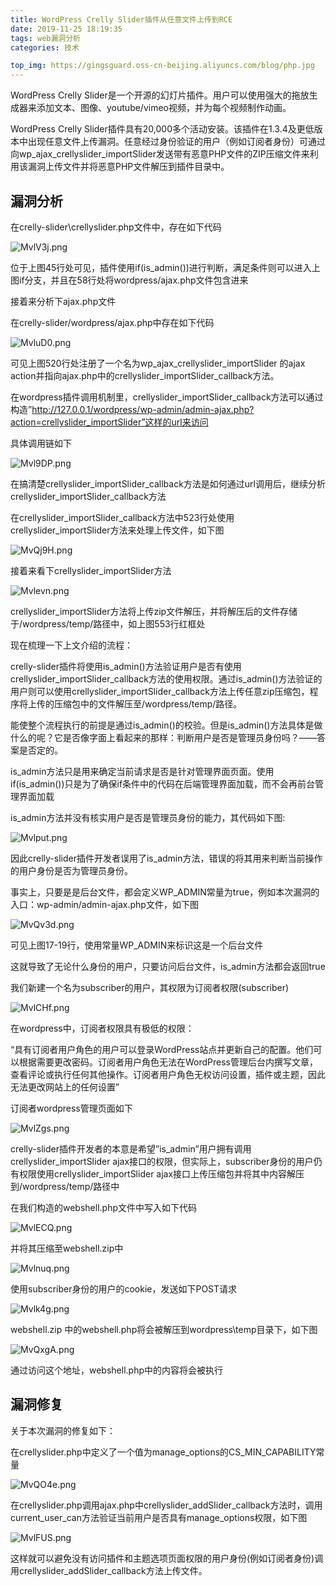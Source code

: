 ```yaml
---
title: WordPress Crelly Slider插件从任意文件上传到RCE
date: 2019-11-25 18:19:35
tags: web漏洞分析
categories: 技术

top_img: https://gingsguard.oss-cn-beijing.aliyuncs.com/blog/php.jpg
---
```


<!--[![Mv8Kbt.md.jpg](https://s2.ax1x.com/2019/11/25/Mv8Kbt.md.jpg)](https://imgchr.com/i/Mv8Kbt)

-->

WordPress Crelly Slider是一个开源的幻灯片插件。用户可以使用强大的拖放生成器来添加文本、图像、youtube/vimeo视频，并为每个视频制作动画。

WordPress Crelly Slider插件具有20,000多个活动安装。该插件在1.3.4及更低版本中出现任意文件上传漏洞。任意经过身份验证的用户（例如订阅者身份）可通过向wp_ajax_crellyslider_importSlider发送带有恶意PHP文件的ZIP压缩文件来利用该漏洞上传文件并将恶意PHP文件解压到插件目录中。

<!--more-->

漏洞分析
--------

在crelly-slider\\crellyslider.php文件中，存在如下代码

![MvlV3j.png](https://s2.ax1x.com/2019/11/25/MvlV3j.png)

位于上图45行处可见，插件使用if(is_admin())进行判断，满足条件则可以进入上图if分支，并且在58行处将wordpress/ajax.php文件包含进来

接着来分析下ajax.php文件

在crelly-slider/wordpress/ajax.php中存在如下代码

![MvluD0.png](https://s2.ax1x.com/2019/11/25/MvluD0.png)

可见上图520行处注册了一个名为wp_ajax_crellyslider_importSlider 的ajax action并指向ajax.php中的crellyslider_importSlider_callback方法。

在wordpress插件调用机制里，crellyslider_importSlider_callback方法可以通过构造”http://127.0.0.1/wordpress/wp-admin/admin-ajax.php?action=crellyslider_importSlider”这样的url来访问

具体调用链如下

![Mvl9DP.png](https://s2.ax1x.com/2019/11/25/Mvl9DP.png)

在搞清楚crellyslider_importSlider_callback方法是如何通过url调用后，继续分析crellyslider_importSlider_callback方法

在crellyslider_importSlider_callback方法中523行处使用crellyslider_importSlider方法来处理上传文件，如下图

![MvQj9H.png](https://s2.ax1x.com/2019/11/25/MvQj9H.png)

接着来看下crellyslider_importSlider方法

![Mvlevn.png](https://s2.ax1x.com/2019/11/25/Mvlevn.png)

crellyslider_importSlider方法将上传zip文件解压，并将解压后的文件存储于/wordpress/temp/路径中，如上图553行红框处

现在梳理一下上文介绍的流程：

crelly-slider插件将使用is_admin()方法验证用户是否有使用crellyslider_importSlider_callback方法的使用权限。通过is_admin()方法验证的用户则可以使用crellyslider_importSlider_callback方法上传任意zip压缩包，程序将上传的压缩包中的文件解压至/wordpress/temp/路径。

能使整个流程执行的前提是通过is_admin()的校验。但是is_admin()方法具体是做什么的呢？它是否像字面上看起来的那样：判断用户是否是管理员身份吗？——答案是否定的。

is_admin方法只是用来确定当前请求是否是针对管理界面页面。使用if(is_admin())只是为了确保if条件中的代码在后端管理界面加载，而不会再前台管理界面加载

is_admin方法并没有核实用户是否是管理员身份的能力，其代码如下图:

![Mvlput.png](https://s2.ax1x.com/2019/11/25/Mvlput.png)

因此crelly-slider插件开发者误用了is_admin方法，错误的将其用来判断当前操作的用户身份是否为管理员身份。

事实上，只要是是后台文件，都会定义WP_ADMIN常量为true，例如本次漏洞的入口：wp-admin/admin-ajax.php文件，如下图

![MvQv3d.png](https://s2.ax1x.com/2019/11/25/MvQv3d.png)

可见上图17-19行，使用常量WP_ADMIN来标识这是一个后台文件

这就导致了无论什么身份的用户，只要访问后台文件，is_admin方法都会返回true

我们新建一个名为subscriber的用户，其权限为订阅者权限(subscriber)

![MvlCHf.png](https://s2.ax1x.com/2019/11/25/MvlCHf.png)

在wordpress中，订阅者权限具有极低的权限：

“具有订阅者用户角色的用户可以登录WordPress站点并更新自己的配置。他们可以根据需要更改密码。订阅者用户角色无法在WordPress管理后台内撰写文章，查看评论或执行任何其他操作。订阅者用户角色无权访问设置，插件或主题，因此无法更改网站上的任何设置”

订阅者wordpress管理页面如下

![MvlZgs.png](https://s2.ax1x.com/2019/11/25/MvlZgs.png)

crelly-slider插件开发者的本意是希望”is_admin”用户拥有调用crellyslider_importSlider ajax接口的权限，但实际上，subscriber身份的用户仍有权限使用crellyslider_importSlider ajax接口上传压缩包并将其中内容解压到/wordpress/temp/路径中

在我们构造的webshell.php文件中写入如下代码

![MvlECQ.png](https://s2.ax1x.com/2019/11/25/MvlECQ.png)

并将其压缩至webshell.zip中

![Mvlnuq.png](https://s2.ax1x.com/2019/11/25/Mvlnuq.png)

使用subscriber身份的用户的cookie，发送如下POST请求

![Mvlk4g.png](https://s2.ax1x.com/2019/11/25/Mvlk4g.png)

webshell.zip 中的webshell.php将会被解压到wordpress\\temp目录下，如下图

![MvQxgA.png](https://s2.ax1x.com/2019/11/25/MvQxgA.png)

通过访问这个地址，webshell.php中的内容将会被执行

## 漏洞修复

关于本次漏洞的修复如下：

在crellyslider.php中定义了一个值为manage_options的CS_MIN_CAPABILITY常量

![MvQO4e.png](https://s2.ax1x.com/2019/11/25/MvQO4e.png)

在crellyslider.php调用ajax.php中crellyslider_addSlider_callback方法时，调用current_user_can方法验证当前用户是否具有manage_options权限，如下图

![MvlFUS.png](https://s2.ax1x.com/2019/11/25/MvlFUS.png)

这样就可以避免没有访问插件和主题选项页面权限的用户身份(例如订阅者身份)调用crellyslider_addSlider_callback方法上传文件。